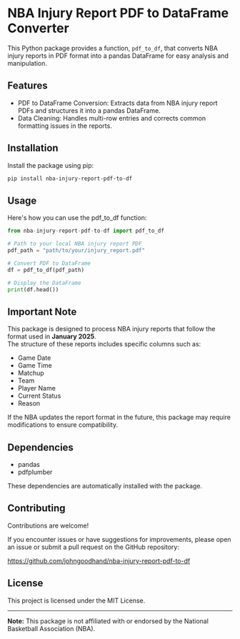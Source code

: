 # NBA Injury Report PDF to DataFrame Converter

This Python package provides a function, `pdf_to_df`, that converts NBA injury reports in PDF format into a pandas DataFrame for easy analysis and manipulation.

## Features

- PDF to DataFrame Conversion: Extracts data from NBA injury report PDFs and structures it into a pandas DataFrame.
- Data Cleaning: Handles multi-row entries and corrects common formatting issues in the reports.

## Installation

Install the package using pip:

```bash
pip install nba-injury-report-pdf-to-df
```

## Usage

Here's how you can use the pdf_to_df function:

```python
from nba-injury-report-pdf-to-df import pdf_to_df

# Path to your local NBA injury report PDF
pdf_path = "path/to/your/injury_report.pdf"

# Convert PDF to DataFrame
df = pdf_to_df(pdf_path)

# Display the DataFrame
print(df.head())
```

## Important Note

This package is designed to process NBA injury reports that follow the format used in **January 2025**.  
The structure of these reports includes specific columns such as:
- Game Date
- Game Time
- Matchup
- Team
- Player Name
- Current Status
- Reason

If the NBA updates the report format in the future, this package may require modifications to ensure compatibility.

## Dependencies

- pandas
- pdfplumber

These dependencies are automatically installed with the package.

## Contributing

Contributions are welcome!  

If you encounter issues or have suggestions for improvements, please open an issue or submit a pull request on the GitHub repository:  

https://github.com/johngoodhand/nba-injury-report-pdf-to-df

## License

This project is licensed under the MIT License.

---

**Note:** This package is not affiliated with or endorsed by the National Basketball Association (NBA).
